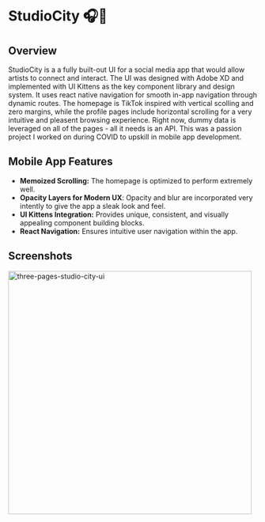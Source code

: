 # StudioCity 🎧🔗

## Overview
StudioCity is a a fully built-out UI for a social media app that would allow artists to connect and interact. The UI was designed with Adobe XD and implemented with UI Kittens as the key component library and design system. It uses react native navigation for smooth in-app navigation through dynamic routes. The homepage is TikTok inspired with vertical scolling and zero margins, while the profile pages include horizontal scrolling for a very intuitive and pleasent browsing experience. Right now, dummy data is leveraged on all of the pages - all it needs is an API. This was a passion project I worked on during COVID to upskill in mobile app development.

## Mobile App Features
- **Memoized Scrolling:** The homepage is optimized to perform extremely well.
- **Opacity Layers for Modern UX**: Opacity and blur are incorporated very intently to give the app a sleak look and feel.
- **UI Kittens Integration:** Provides unique, consistent, and visually appealing component building blocks.
- **React Navigation:** Ensures intuitive user navigation within the app.

## Screenshots

<img width="492" alt="three-pages-studio-city-ui" src="https://github.com/cbarrett3/studio-city-warehouse/assets/22532948/03e8fb9d-ee55-410a-8b9e-d393b5679e4d">
